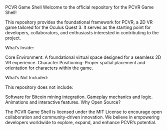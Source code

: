 PCVR Game Shell
Welcome to the official repository for the PCVR Game Shell!

This repository provides the foundational framework for PCVR, a 2D VR game tailored for the Oculus Quest 3. It serves as the starting point for developers, collaborators, and enthusiasts interested in contributing to the project.

What’s Inside:

Core Environment: A foundational virtual space designed for a seamless 2D VR experience.
Character Positioning: Proper spatial placement and orientation for characters within the game.

What’s Not Included:

This repository does not include:

Software for Bitcoin mining integration.
Gameplay mechanics and logic.
Animations and interactive features.
Why Open Source?

The PCVR Game Shell is licensed under the MIT License to encourage open collaboration and community-driven innovation. We believe in empowering developers worldwide to explore, expand, and enhance PCVR’s potential.
